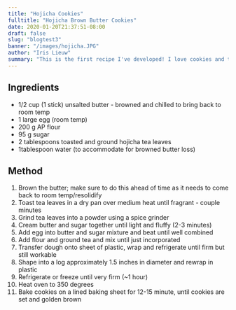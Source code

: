 ```yaml
---
title: "Hojicha Cookies"
fulltitle: "Hojicha Brown Butter Cookies"
date: 2020-01-20T21:37:51-08:00
draft: false
slug: "blogtest3"
banner: "/images/hojicha.JPG"
author: "Iris Lieuw"
summary: "This is the first recipe I've developed! I love cookies and tea-flavored things but have not seen many hojicha baked goods. This cookie is light, crisp, and not too sweet. Perfect with tea."
---
```


## Ingredients

* 1/2 cup (1 stick) unsalted butter - browned and chilled to bring back to room temp
* 1 large egg (room temp)
* 200 g AP flour
* 95 g sugar
* 2 tablespoons toasted and ground hojicha tea leaves
* 1tablespoon water (to accommodate for browned butter loss)

## Method
1. Brown the butter; make sure to do this ahead of time as it needs to come back to room temp/resolidify
2. Toast tea leaves in a dry pan over medium heat until fragrant - couple minutes
3. Grind tea leaves into a powder using a spice grinder
4. Cream butter and sugar together until light and fluffy (2-3 minutes)
5. Add egg into butter and sugar mixture and beat until well combined
6. Add flour and ground tea and mix until just incorporated
7. Transfer dough onto sheet of plastic, wrap and refrigerate until firm but still workable
8. Shape into a log approximately 1.5 inches in diameter and rewrap in plastic
9. Refrigerate or freeze until very firm (~1 hour)
10. Heat oven to 350 degrees
11. Bake cookies on a lined baking sheet for 12-15 minute, until cookies are set and golden brown
